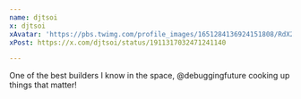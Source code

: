```yaml
---
name: djtsoi
x: djtsoi
xAvatar: 'https://pbs.twimg.com/profile_images/1651284136924151808/RdX2CfWX_400x400.png'
xPost: https://x.com/djtsoi/status/1911317032471241140

---
```


One of the best builders I know in the space, 
@debuggingfuture
 cooking up things that matter!